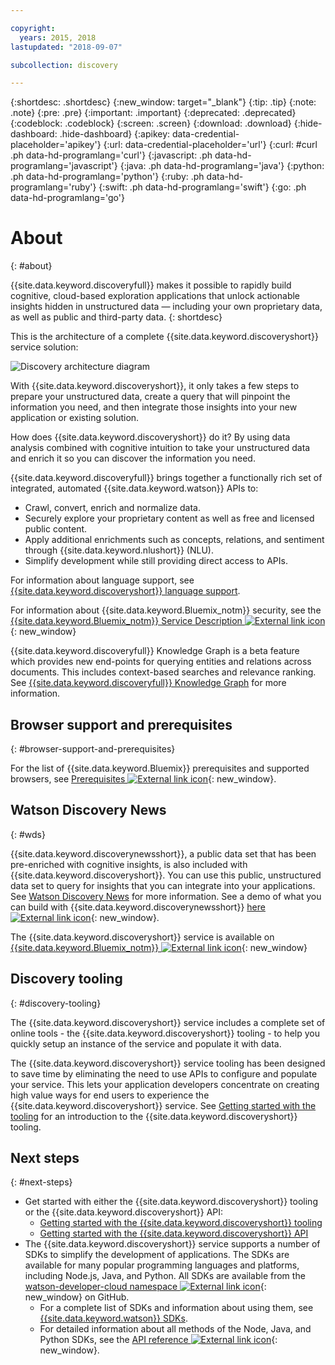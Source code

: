 ```yaml
---

copyright:
  years: 2015, 2018
lastupdated: "2018-09-07"

subcollection: discovery

---
```


{:shortdesc: .shortdesc}
{:new_window: target="_blank"}
{:tip: .tip}
{:note: .note}
{:pre: .pre}
{:important: .important}
{:deprecated: .deprecated}
{:codeblock: .codeblock}
{:screen: .screen}
{:download: .download}
{:hide-dashboard: .hide-dashboard}
{:apikey: data-credential-placeholder='apikey'} 
{:url: data-credential-placeholder='url'}
{:curl: #curl .ph data-hd-programlang='curl'}
{:javascript: .ph data-hd-programlang='javascript'}
{:java: .ph data-hd-programlang='java'}
{:python: .ph data-hd-programlang='python'}
{:ruby: .ph data-hd-programlang='ruby'}
{:swift: .ph data-hd-programlang='swift'}
{:go: .ph data-hd-programlang='go'}

# About
{: #about}

{{site.data.keyword.discoveryfull}} makes it possible to rapidly build cognitive, cloud-based exploration applications that unlock actionable insights hidden in unstructured data — including your own proprietary data, as well as public and third-party data.
{: shortdesc}

This is the architecture of a complete {{site.data.keyword.discoveryshort}} service solution:

![Discovery architecture diagram](images/discovery-flow.png)

With {{site.data.keyword.discoveryshort}}, it only takes a few steps to prepare your unstructured data, create a query that will pinpoint the information you need, and then integrate those insights into your new application or existing solution.

How does {{site.data.keyword.discoveryshort}} do it? By using data analysis combined with cognitive intuition to take your unstructured data and enrich it so you can discover the information you need.

{{site.data.keyword.discoveryfull}} brings together a functionally rich set of integrated, automated {{site.data.keyword.watson}} APIs to:

- Crawl, convert, enrich and normalize data.
- Securely explore your proprietary content as well as free and licensed public content.
- Apply additional enrichments such as concepts, relations, and sentiment through {{site.data.keyword.nlushort}} (NLU).
- Simplify development while still providing direct access to APIs.

For information about language support, see [{{site.data.keyword.discoveryshort}} language support](/docs/services/discovery?topic=discovery-language-support#language-support).

For information about {{site.data.keyword.Bluemix_notm}} security, see the [{{site.data.keyword.Bluemix_notm}} Service Description ![External link icon](../../icons/launch-glyph.svg "External link icon")](https://www.ibm.com/software/sla/sladb.nsf/searchsaas/?searchview&searchorder=4&searchmax=0&query=%28IBM+Cloud+Service+description%29){: new_window}

{{site.data.keyword.discoveryfull}} Knowledge Graph is a beta feature which provides new end-points for querying entities and relations across documents. This includes context-based searches and relevance ranking. See [{{site.data.keyword.discoveryfull}} Knowledge Graph](/docs/services/discovery?topic=discovery-kg#kg) for more information.

## Browser support and prerequisites
{: #browser-support-and-prerequisites}

For the list of {{site.data.keyword.Bluemix}} prerequisites and supported browsers, see [Prerequisites ![External link icon](../../icons/launch-glyph.svg "External link icon")](https://cloud.ibm.com/docs/overview/prereqs.html#prereqs){: new_window}.

## Watson Discovery News
{: #wds}

{{site.data.keyword.discoverynewsshort}}, a public data set that has been pre-enriched with cognitive insights, is also included with {{site.data.keyword.discoveryshort}}. You can use this public, unstructured data set to query for insights that you can integrate into your applications. See [Watson Discovery News](/docs/services/discovery?topic=discovery-watson-discovery-news#watson-discovery-news) for more information. See a demo of what you can build with {{site.data.keyword.discoverynewsshort}} [here ![External link icon](../../icons/launch-glyph.svg "External link icon")](https://discovery-news-demo.ng.bluemix.net/){: new_window}.

The {{site.data.keyword.discoveryshort}} service is available on [{{site.data.keyword.Bluemix_notm}} ![External link icon](../../icons/launch-glyph.svg "External link icon")](https://{DomainName}/catalog/services/discovery){: new_window}

## Discovery tooling
{: #discovery-tooling}

The {{site.data.keyword.discoveryshort}} service includes a complete set of online tools - the {{site.data.keyword.discoveryshort}} tooling - to help you quickly setup an instance of the service and populate it with data.

The {{site.data.keyword.discoveryshort}} service tooling has been designed to save time by eliminating the need to use APIs to configure and populate your service. This lets your application developers concentrate on creating high value ways for end users to experience the {{site.data.keyword.discoveryshort}} service. See [Getting started with the tooling](/docs/services/discovery?topic=discovery-getting-started#getting-started) for an introduction to the {{site.data.keyword.discoveryshort}} tooling.


## Next steps
{: #next-steps}

- Get started with either the {{site.data.keyword.discoveryshort}} tooling or the {{site.data.keyword.discoveryshort}} API:
    - [Getting started with the {{site.data.keyword.discoveryshort}} tooling](/docs/services/discovery?topic=discovery-getting-started#getting-started)
    - [Getting started with the {{site.data.keyword.discoveryshort}} API](/docs/services/discovery?topic=discovery-gs-api#gs-api)
- The {{site.data.keyword.discoveryshort}} service supports a number of SDKs to simplify the development of applications. The SDKs are available for many popular programming languages and platforms, including Node.js, Java, and Python. All SDKs are available from the [watson-developer-cloud namespace ![External link icon](../../icons/launch-glyph.svg "External link icon")](https://github.com/watson-developer-cloud){: new_window} on GitHub.
    - For a complete list of SDKs and information about using them, see [{{site.data.keyword.watson}} SDKs](https://cloud.ibm.com/docs/services/watson/getting-started-sdks.html#sdks).
    - For detailed information about all methods of the Node, Java, and Python SDKs, see the [API reference ![External link icon](../../icons/launch-glyph.svg "External link icon")](https://{DomainName}/apidocs/discovery){: new_window}.